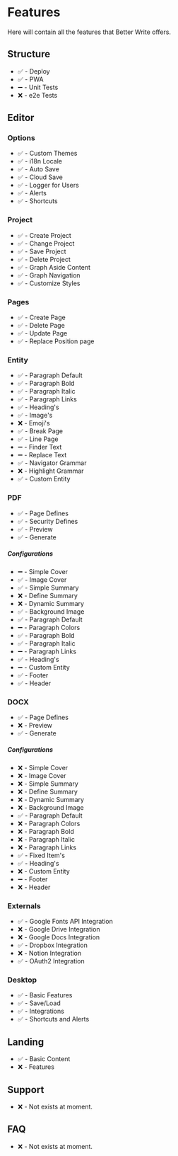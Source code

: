 # Features

Here will contain all the features that Better Write offers.

## Structure

- ✅ - Deploy
- ✅ - PWA
- ➖ - Unit Tests
- ❌ - e2e Tests

## Editor

### Options

- ✅ - Custom Themes
- ✅ - i18n Locale
- ✅ - Auto Save
- ✅ - Cloud Save
- ✅ - Logger for Users
- ✅ - Alerts
- ✅ - Shortcuts

### Project

- ✅ - Create Project
- ✅ - Change Project
- ✅ - Save Project
- ✅ - Delete Project
- ✅ - Graph Aside Content
- ✅ - Graph Navigation
- ✅ - Customize Styles

### Pages

- ✅ - Create Page
- ✅ - Delete Page
- ✅ - Update Page
- ✅ - Replace Position page

### Entity

- ✅ - Paragraph Default
- ✅ - Paragraph Bold
- ✅ - Paragraph Italic
- ✅ - Paragraph Links
- ✅ - Heading's
- ✅ - Image's
- ❌ - Emoji's
- ✅ - Break Page
- ✅ - Line Page
- ➖ - Finder Text
- ➖ - Replace Text
- ✅ - Navigator Grammar
- ❌ - Highlight Grammar
- ✅ - Custom Entity

### PDF

- ✅ - Page Defines
- ✅ - Security Defines
- ✅ - Preview
- ✅ - Generate

##### Configurations

- ➖ - Simple Cover
- ✅ - Image Cover
- ✅ - Simple Summary
- ❌ - Define Summary
- ❌ - Dynamic Summary
- ✅ - Background Image
- ✅ - Paragraph Default
- ➖ - Paragraph Colors
- ✅ - Paragraph Bold
- ✅ - Paragraph Italic
- ➖ - Paragraph Links
- ✅ - Heading's
- ➖ - Custom Entity
- ✅ - Footer
- ✅ - Header

### DOCX

- ✅ - Page Defines
- ❌ - Preview
- ✅ - Generate

##### Configurations

- ❌ - Simple Cover
- ❌ - Image Cover
- ❌ - Simple Summary
- ❌ - Define Summary
- ❌ - Dynamic Summary
- ❌ - Background Image
- ✅ - Paragraph Default
- ❌ - Paragraph Colors
- ❌ - Paragraph Bold
- ❌ - Paragraph Italic
- ❌ - Paragraph Links
- ✅ - Fixed Item's
- ✅ - Heading's
- ❌ - Custom Entity
- ➖ - Footer
- ❌ - Header

### Externals

- ✅ - Google Fonts API Integration
- ❌ - Google Drive Integration
- ❌ - Google Docs Integration
- ✅ - Dropbox Integration
- ❌ - Notion Integration
- ✅ - OAuth2 Integration

### Desktop

- ✅ - Basic Features
- ✅ - Save/Load
- ✅ - Integrations
- ✅ - Shortcuts and Alerts

## Landing

- ✅ - Basic Content
- ❌ - Features

## Support

- ❌ - Not exists at moment.

## FAQ

- ❌ - Not exists at moment.
